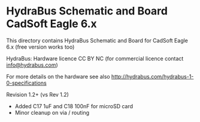 HydraBus Schematic and Board CadSoft Eagle 6.x
========

This directory contains HydraBus Schematic and Board for CadSoft Eagle 6.x (free version works too)

HydraBus: Hardware licence CC BY NC (for commercial licence contact info@hydrabus.com)

For more details on the hardware see also http://hydrabus.com/hydrabus-1-0-specifications

Revision 1.2+ (vs Rev 1.2)
- Added C17 1uF and C18 100nF for microSD card
- Minor cleanup on via / routing
